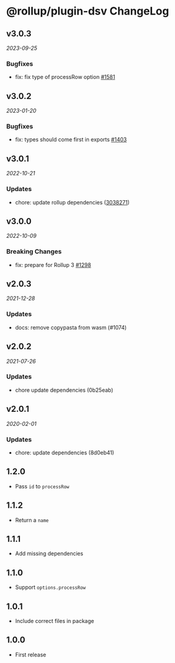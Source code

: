 # @rollup/plugin-dsv ChangeLog

## v3.0.3

_2023-09-25_

### Bugfixes

- fix: fix type of processRow option [#1581](https://github.com/rollup/plugins/pull/1581)

## v3.0.2

_2023-01-20_

### Bugfixes

- fix: types should come first in exports [#1403](https://github.com/rollup/plugins/pull/1403)

## v3.0.1

_2022-10-21_

### Updates

- chore: update rollup dependencies ([3038271](https://github.com/rollup/plugins/commit/303827191ede6b2e4eade96c6968ed16a587683f))

## v3.0.0

_2022-10-09_

### Breaking Changes

- fix: prepare for Rollup 3 [#1298](https://github.com/rollup/plugins/pull/1298)

## v2.0.3

_2021-12-28_

### Updates

- docs: remove copypasta from wasm (#1074)

## v2.0.2

_2021-07-26_

### Updates

- chore update dependencies (0b25eab)

## v2.0.1

_2020-02-01_

### Updates

- chore: update dependencies (8d0eb41)

## 1.2.0

- Pass `id` to `processRow`

## 1.1.2

- Return a `name`

## 1.1.1

- Add missing dependencies

## 1.1.0

- Support `options.processRow`

## 1.0.1

- Include correct files in package

## 1.0.0

- First release

